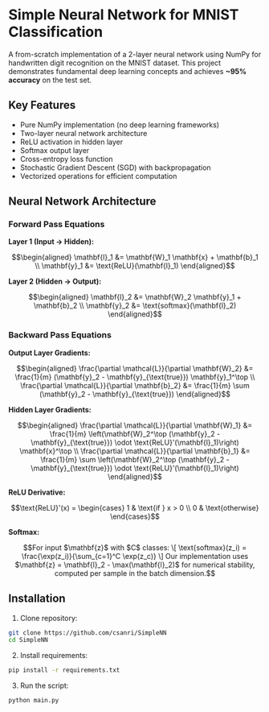 # Simple Neural Network for MNIST Classification

A from-scratch implementation of a 2-layer neural network using NumPy for handwritten digit recognition on the MNIST dataset. This project demonstrates fundamental deep learning concepts and achieves **~95% accuracy** on the test set.

## Key Features
- Pure NumPy implementation (no deep learning frameworks)
- Two-layer neural network architecture
- ReLU activation in hidden layer
- Softmax output layer
- Cross-entropy loss function
- Stochastic Gradient Descent (SGD) with backpropagation
- Vectorized operations for efficient computation

## Neural Network Architecture

### Forward Pass Equations

**Layer 1 (Input → Hidden):**
```math
\begin{aligned}
\mathbf{l}_1 &= \mathbf{W}_1 \mathbf{x} + \mathbf{b}_1 \\
\mathbf{y}_1 &= \text{ReLU}(\mathbf{l}_1)
\end{aligned}
```

**Layer 2 (Hidden → Output):**

```math
\begin{aligned}
\mathbf{l}_2 &= \mathbf{W}_2 \mathbf{y}_1 + \mathbf{b}_2 \\
\mathbf{y}_2 &= \text{softmax}(\mathbf{l}_2)
\end{aligned}
```

### Backward Pass Equations

**Output Layer Gradients:**
```math
\begin{aligned}
\frac{\partial \mathcal{L}}{\partial \mathbf{W}_2} &= \frac{1}{m} (\mathbf{y}_2 - \mathbf{y}_{\text{true}}) \mathbf{y}_1^\top \\
\frac{\partial \mathcal{L}}{\partial \mathbf{b}_2} &= \frac{1}{m} \sum (\mathbf{y}_2 - \mathbf{y}_{\text{true}})
\end{aligned}
```

**Hidden Layer Gradients:**
```math
\begin{aligned}
\frac{\partial \mathcal{L}}{\partial \mathbf{W}_1} &= \frac{1}{m} \left(\mathbf{W}_2^\top (\mathbf{y}_2 - \mathbf{y}_{\text{true}}) \odot \text{ReLU}'(\mathbf{l}_1)\right) \mathbf{x}^\top \\
\frac{\partial \mathcal{L}}{\partial \mathbf{b}_1} &= \frac{1}{m} \sum \left(\mathbf{W}_2^\top (\mathbf{y}_2 - \mathbf{y}_{\text{true}}) \odot \text{ReLU}'(\mathbf{l}_1)\right)
\end{aligned}
```

**ReLU Derivative:**
```math
\text{ReLU}'(x) = \begin{cases} 
1 & \text{if } x > 0 \\
0 & \text{otherwise}
\end{cases}
```
**Softmax:**
```math
For input $\mathbf{z}$ with $C$ classes:
\[
\text{softmax}(z_i) = \frac{\exp(z_i)}{\sum_{c=1}^C \exp(z_c)}
\]
Our implementation uses $\mathbf{z} = \mathbf{l}_2 - \max(\mathbf{l}_2)$ for numerical stability, computed per sample in the batch dimension.
```

## Installation

1. Clone repository:
```bash
git clone https://github.com/csanri/SimpleNN
cd SimpleNN
```
2. Install requirements:
```bash
pip install -r requirements.txt
```

3. Run the script:

```bash
python main.py
```
